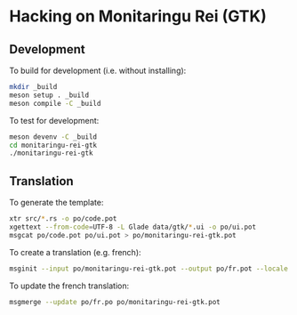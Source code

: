 # Hacking on Monitaringu Rei (GTK)

## Development

To build for development (i.e. without installing):

```sh
mkdir _build
meson setup . _build
meson compile -C _build
```

To test for development:

```sh
meson devenv -C _build
cd monitaringu-rei-gtk
./monitaringu-rei-gtk
```

## Translation

To generate the template:

```sh
xtr src/*.rs -o po/code.pot
xgettext --from-code=UTF-8 -L Glade data/gtk/*.ui -o po/ui.pot
msgcat po/code.pot po/ui.pot > po/monitaringu-rei-gtk.pot
```

To create a translation (e.g. french):

```sh
msginit --input po/monitaringu-rei-gtk.pot --output po/fr.pot --locale fr
```

To update the french translation:

```sh
msgmerge --update po/fr.po po/monitaringu-rei-gtk.pot
```

